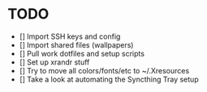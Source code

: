 # TODO

- [] Import SSH keys and config
- [] Import shared files (wallpapers)
- [] Pull work dotfiles and setup scripts
- [] Set up xrandr stuff
- [] Try to move all colors/fonts/etc to ~/.Xresources
- [] Take a look at automating the Syncthing Tray setup
